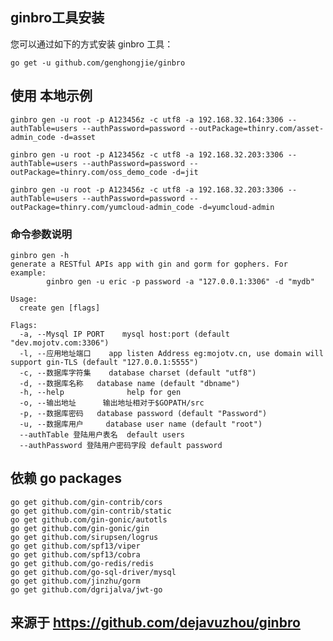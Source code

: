 
## ginbro工具安装
您可以通过如下的方式安装 ginbro 工具：
```shell
go get -u github.com/genghongjie/ginbro
```

## 使用 本地示例
`ginbro gen -u root -p A123456z -c utf8 -a 192.168.32.164:3306 --authTable=users --authPassword=password --outPackage=thinry.com/asset-admin_code -d=asset`

`ginbro gen -u root -p A123456z -c utf8 -a 192.168.32.203:3306 --authTable=users --authPassword=password --outPackage=thinry.com/oss_demo_code -d=jit`

`ginbro gen -u root -p A123456z -c utf8 -a 192.168.32.203:3306 --authTable=users --authPassword=password --outPackage=thinry.com/yumcloud-admin_code -d=yumcloud-admin`

### 命令参数说明
```shell
ginbro gen -h
generate a RESTful APIs app with gin and gorm for gophers. For example:
        ginbro gen -u eric -p password -a "127.0.0.1:3306" -d "mydb"

Usage:
  create gen [flags]

Flags:
  -a, --Mysql IP PORT    mysql host:port (default "dev.mojotv.com:3306")
  -l, --应用地址端口    app listen Address eg:mojotv.cn, use domain will support gin-TLS (default "127.0.0.1:5555")
  -c, --数据库字符集    database charset (default "utf8")
  -d, --数据库名称   database name (default "dbname")
  -h, --help              help for gen
  -o, --输出地址      输出地址相对于$GOPATH/src
  -p, --数据库密码   database password (default "Password")
  -u, --数据库用户     database user name (default "root")
  --authTable 登陆用户表名  default users
  --authPassword 登陆用户密码字段 default password
```

## 依赖 go packages
```shell
go get github.com/gin-contrib/cors
go get github.com/gin-contrib/static
go get github.com/gin-gonic/autotls
go get github.com/gin-gonic/gin
go get github.com/sirupsen/logrus
go get github.com/spf13/viper
go get github.com/spf13/cobra
go get github.com/go-redis/redis
go get github.com/go-sql-driver/mysql
go get github.com/jinzhu/gorm
go get github.com/dgrijalva/jwt-go
```


## 来源于 https://github.com/dejavuzhou/ginbro
